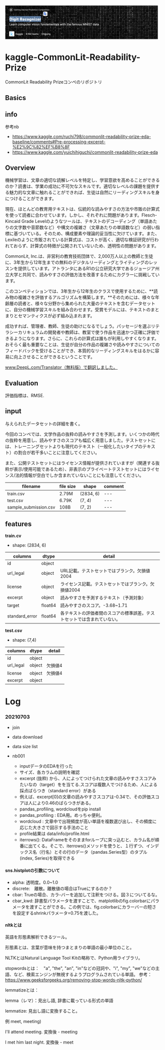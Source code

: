 ![comp](./data/info/readme/001.png)
# kaggle-CommonLit-Readability-Prize
CommonLit Readability Prizeコンペのリポジトリ


## Basics

## info
参考nb
- https://www.kaggle.com/ruchi798/commonlit-readability-prize-eda-baseline/comments#Pre-processing-excerpt-%E2%9C%82%EF%B8%8F
- https://www.kaggle.com/yuichihiguchi/commonlit-readability-prize-eda

## Overview
機械学習は、文章の適切な読解レベルを特定し、学習意欲を高めることができるのか？読書は、学業の成功に不可欠なスキルです。適切なレベルの課題を提供する魅力的な文章に触れることができれば、生徒は自然にリーディングスキルを身につけることができます。

現在、ほとんどの教育用テキストは、伝統的な読みやすさの方法や市販の計算式を使って読者に合わせています。しかし、それぞれに問題があります。Flesch-Kincaid Grade Levelのようなツールは、テキストのデコーディング（単語あたりの文字数や音節数など）や構文の複雑さ（文章あたりの単語数など）の弱い指標に基づいている。そのため、構成要素や理論的妥当性に欠けています。また、Lexileのように市販されている計算式は、コストが高く、適切な検証研究が行われておらず、計算式の特徴が公開されていないため、透明性の問題があります。

CommonLit, Inc.は、非営利の教育技術団体で、2,000万人以上の教師と生徒に、3年生から12年生までの無料のデジタルリーディングとライティングのレッスンを提供しています。アトランタにあるR1の公立研究大学であるジョージア州立大学と共同で、読みやすさの評価方法を改善するためにカグラーに挑戦しています。

このコンペティションでは、3年生から12年生のクラスで使用するために、**読み物の複雑さを評価するアルゴリズムを構築します。**そのためには、様々な年齢層の読者と、様々な分野から集められた大量のテキストを含むデータセットに、自分の機械学習スキルを組み合わせます。受賞モデルには、テキストのまとまりとセマンティクスが必ず組み込まれます。

成功すれば、管理者、教師、生徒の助けになるでしょう。パッセージを選ぶリテラシーカリキュラムの開発者や教師は、教室で使う作品を迅速かつ正確に評価できるようになります。さらに、これらの計算式は誰もが利用しやすくなります。おそらく最も重要なことは、生徒が自分の作品の複雑さや読みやすさについてのフィードバックを受けることができ、本質的なリーディングスキルをはるかに容易に向上させることができるということです。

www.DeepL.com/Translator（無料版）で翻訳しました。

## Evaluation
 評価指標は、RMSE.

## input
与えられたデータセットの詳細を書く。

今回のコンペでは、文学作品の抜粋の読みやすさを予測します。いくつかの時代の抜粋を用意し、読みやすさのスコアも幅広く用意しました。テストセットには、トレーニングセットよりも現代のテキスト（一般化したいタイプのテキスト）の割合が若干多いことに注意してください。

また、公開テストセットにはライセンス情報が提供されていますが（関連する抜粋が表示/使用可能であるため）、非表示のプライベートテストセットにはライセンス/法的情報が空白でしか含まれていないことにも注意してください。

|filename|file size|shape|comment|
|----|---|---|---|
|train.csv|2.79M|(2834, 6)|---|
|test.csv|6.79K|(7, 4)|---|
|sample_submission.csv|108B|(7, 2)|---|

## features
**train.cv**
- shape: (2834, 6)

|columns|dtype|detail|
|---|---|---|
|id|object||
|url_legal|object|URL記載。テストセットではブランク。欠損値2004|
|license|object|ライセンス記載。テストセットではブランク。欠損値2004|
|excerpt|object|読みやすさを予測するテキスト（予測対象）|
|target|float64|読みやすさのスコア。-3.68~1.71|
|standard_error|float64|各テキストの評価者間のスコアの標準誤差。テストセットでは含まれていない。|

**test.csv**
- shape: (7,4)

|columns|dtype|detail|
|---|---|---|
|id|object||
|url_legal|object|欠損値4|
|license|object|欠損値4|
|excerpt|object||

# Log

### 20210703
- join
- data download
- data size list


- nb001
    - inputデータのEDAを行った
    - サイズ、各カラムの説明を確認
    - excerpt (抜粋) から、人によってつけられた文章の読みやすさスコアみたいなの（target）をを当てる.スコアは複数人でつけるため、人による採点ばらつき（standard error）がある
    - 例えば、excerpt[0]の文章の読みやすさスコアは-0.34で、その評価スコアは人により0.46のばらつきがある。
    - pandas_profiling, wordcloudをpip install
    - pandas_profiling : EDA用。めっちゃ便利。
    - wordcloud : 文章中で出現頻度が高い単語を複数選び出し、その頻度に応じた大きさで図示する手法のこと
    - profile結果は data/info/profile.html
    - iterrows(): DataFrameをそのままforループに突っ込むと、カラム名が順番に出てくる。そこで、iterrows()メソッドを使うと、１行ずつ、インデックス名（行名）とその行のデータ（pandas.Series型）のタプル(index, Series)を取得できる

#### sns.histplotの引数について
- alpha: 透明度。0.0~1.0
- discrete:　離散。離散値の場合はTrueにするのか？
- cbar: Trueの場合、カラ-バーを追加して注釈をつける。図３についてるな。
- cbar_kwd: 辞書型パラメータを渡すことで、matplotlibのfig.colorbarにパラメータを渡すことができる。この例では、fig.colorbarにカラーバーの短さを設定するshrinkパラメータ=0.75を渡した。

#### nltkとは
英語を形態素解析できるツール。

形態素とは、言葉が意味を持つまとまりの単語の最小単位のこと。

NLTKとはNatural Language Tool Kitの略称で、Python用ライブラリ。

stopwordsとは：　"a", "the", "an", "in"などの冠詞や、"i", "my", "we"などの主語、など、検索エンジンが無視するようプログラムされている単語。
参考：　https://www.geeksforgeeks.org/removing-stop-words-nltk-python/

lemmatizeとは：

lemma（レマ）：見出し語, 辞書に載っている形式の単語

lemmatize: 見出し語に変換すること。

例 meet, meeting)

I'll attend meeting. 変換後 - meeting

I met him last night. 変換後 - meet